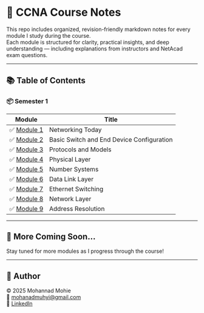 # 📘 CCNA Course Notes

This repo includes organized, revision-friendly markdown notes for every module I study during the course.  
Each module is structured for clarity, practical insights, and deep understanding — including explanations from instructors and NetAcad exam questions.

---

## 📚 Table of Contents

### 📦 Semester 1

| Module | Title |
|--------|-------|
| ✅ [Module 1](./Semester%201/Module-1.md) | Networking Today |
| ✅ [Module 2](./Semester%201/Module-2.md) | Basic Switch and End Device Configuration |
| ✅ [Module 3](./Semester%201/Module-3.md) | Protocols and Models |
| ✅ [Module 4](./Semester%201/Module-4.md) | Physical Layer |
| ✅ [Module 5](./Semester%201/Module-5.md) | Number Systems |
| ✅ [Module 6](./Semester%201/Module-6.md) | Data Link Layer |
| ✅ [Module 7](./Semester%201/Module-7.md) | Ethernet Switching |
| ✅ [Module 8](./Semester%201/Module-8.md) | Network Layer |
| ✅ [Module 9](./Semester%201/Module-9.md) | Address Resolution |

---


## 📌 More Coming Soon...
Stay tuned for more modules as I progress through the course!


---

## 👤 Author

© 2025 Mohannad Mohie  
📧 mohanadmuhyi@gmail.com  
🔗 [LinkedIn](https://www.linkedin.com/in/mohanadmuhyi)  
